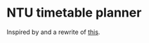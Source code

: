 # NTU timetable planner

Inspired by and a rewrite of [this](https://github.com/yuan3y/planner-smart).